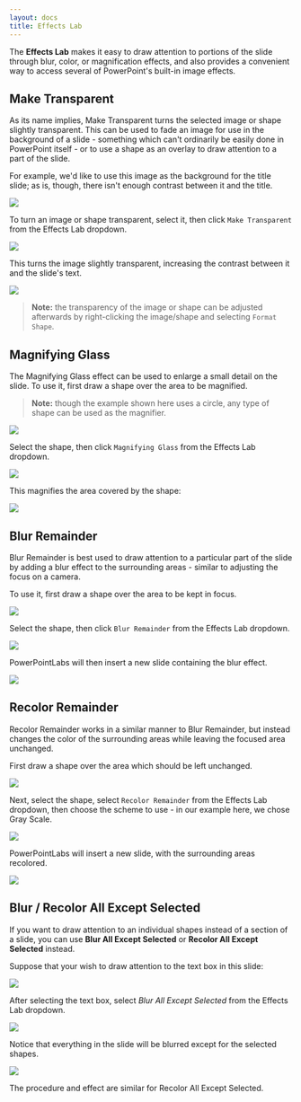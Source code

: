 ```yaml
---
layout: docs
title: Effects Lab
---
```


The **Effects Lab** makes it easy to draw attention to portions of the slide through blur, color, or magnification effects, and also provides a convenient way to access several of PowerPoint's built-in image effects.

## <a class="anchor-bookmark" id="make-transparent"></a> Make Transparent

As its name implies, Make Transparent turns the selected image or shape slightly transparent. This can be used to fade an image for use in the background of a slide - something which can't ordinarily be easily done in PowerPoint itself - or to use a shape as an overlay to draw attention to a part of the slide.

For example, we'd like to use this image as the background for the title slide; as is, though, there isn't enough contrast between it and the title.

<img class="box-shadow" src="{{ site.baseurl }}/img/docs/effects-lab-1.png">

To turn an image or shape transparent, select it, then click `Make Transparent` from the Effects Lab dropdown.

<img class="box-shadow" src="{{ site.baseurl }}/img/docs/effects-lab-2.png">

This turns the image slightly transparent, increasing the contrast between it and the slide's text.

<img class="box-shadow" src="{{ site.baseurl }}/img/docs/effects-lab-3.png">

> **Note:** the transparency of the image or shape can be adjusted afterwards by right-clicking the image/shape and selecting `Format Shape`.

## <a class="anchor-bookmark" id="magnifying-glass"></a> Magnifying Glass

The Magnifying Glass effect can be used to enlarge a small detail on the slide. To use it, first draw a shape over the area to be magnified.

> **Note:** though the example shown here uses a circle, any type of shape can be used as the magnifier.

<img class="box-shadow" src="{{ site.baseurl }}/img/docs/effects-lab-4.png">

Select the shape, then click `Magnifying Glass` from the Effects Lab dropdown.

<img class="box-shadow" src="{{ site.baseurl }}/img/docs/effects-lab-5.png">

This magnifies the area covered by the shape:

<img class="box-shadow" src="{{ site.baseurl }}/img/docs/effects-lab-6.png">

## <a class="anchor-bookmark" id="blur-remainder"></a> Blur Remainder

Blur Remainder is best used to draw attention to a particular part of the slide by adding a blur effect to the surrounding areas - similar to adjusting the focus on a camera.

To use it, first draw a shape over the area to be kept in focus.

<img class="box-shadow" src="{{ site.baseurl }}/img/docs/effects-lab-7.png">

Select the shape, then click `Blur Remainder` from the Effects Lab dropdown.

<img class="box-shadow" src="{{ site.baseurl }}/img/docs/effects-lab-8.png">

PowerPointLabs will then insert a new slide containing the blur effect.

<img class="box-shadow" src="{{ site.baseurl }}/img/docs/effects-lab-9.png">


## <a class="anchor-bookmark" id="recolor-remainder"></a> Recolor Remainder

Recolor Remainder works in a similar manner to Blur Remainder, but instead changes the color of the surrounding areas while leaving the focused area unchanged.

First draw a shape over the area which should be left unchanged.

<img class="box-shadow" src="{{ site.baseurl }}/img/docs/effects-lab-7.png">

Next, select the shape, select `Recolor Remainder` from the Effects Lab dropdown, then choose the scheme to use - in our example here, we chose Gray Scale.

<img class="box-shadow" src="{{ site.baseurl }}/img/docs/effects-lab-10.png">

PowerPointLabs will insert a new slide, with the surrounding areas recolored.

<img class="box-shadow" src="{{ site.baseurl }}/img/docs/effects-lab-11.png">


## <a class="anchor-bookmark" id="blur-recolor-all-except-selected"></a> Blur / Recolor All Except Selected

If you want to draw attention to an individual shapes instead of a section of a slide, you can use **Blur All Except Selected** or **Recolor All Except Selected** instead.

Suppose that your wish to draw attention to the text box in this slide:

<img class="box-shadow" src="{{ site.baseurl }}/img/docs/effects-lab-13.png">

After selecting the text box, select *Blur All Except Selected* from the Effects Lab dropdown.

<img class="box-shadow" src="{{ site.baseurl }}/img/docs/effects-lab-12.png">

Notice that everything in the slide will be blurred except for the selected shapes.

<img class="box-shadow" src="{{ site.baseurl }}/img/docs/effects-lab-14.png">

The procedure and effect are similar for Recolor All Except Selected.
